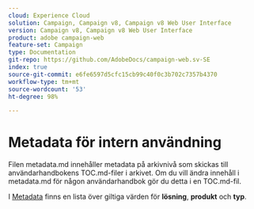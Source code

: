 ```yaml
---
cloud: Experience Cloud
solution: Campaign, Campaign v8, Campaign v8 Web User Interface
version: Campaign v8, Campaign v8 Web User Interface
product: adobe campaign-web
feature-set: Campaign
type: Documentation
git-repo: https://github.com/AdobeDocs/campaign-web.sv-SE
index: true
source-git-commit: e6fe6597d5cfc15cb99c40f0c3b702c7357b4370
workflow-type: tm+mt
source-wordcount: '53'
ht-degree: 98%

---
```



# Metadata för intern användning

Filen metadata.md innehåller metadata på arkivnivå som skickas till användarhandbokens TOC.md-filer i arkivet. Om du vill ändra innehåll i metadata.md för någon användarhandbok gör du detta i en TOC.md-fil.

I [Metadata](https://experienceleague.adobe.com/docs/authoring-guide-exl/using/editing/user-guide-setup/metadata.html?lang=sv) finns en lista över giltiga värden för **lösning**, **produkt** och **typ**.
